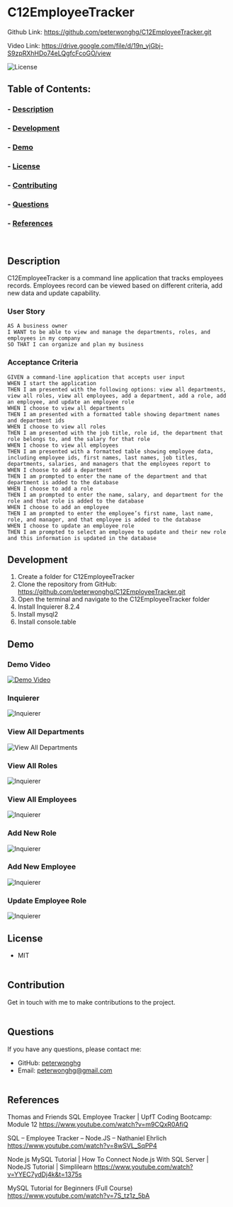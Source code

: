 # C12EmployeeTracker

Github Link: https://github.com/peterwonghg/C12EmployeeTracker.git

Video Link: https://drive.google.com/file/d/19n_vjGbj-S9zpRXhHDo74eLQgfcFcoGO/view


![License](https://img.shields.io/badge/License-MIT-blue.svg)

## Table of Contents:
### - [Description](#description)
### - [Development](#development)
### - [Demo](#demo)
### - [License](#license)
### - [Contributing](#contributing)
### - [Questions](#questions)
### - [References](#references)
<br>

## Description

C12EmployeeTracker is a command line application that tracks employees records.  Employees record can be viewed based on different criteria, add new data and update capability.

### User Story

```
AS A business owner
I WANT to be able to view and manage the departments, roles, and employees in my company
SO THAT I can organize and plan my business
```


### Acceptance Criteria

```
GIVEN a command-line application that accepts user input
WHEN I start the application
THEN I am presented with the following options: view all departments, view all roles, view all employees, add a department, add a role, add an employee, and update an employee role
WHEN I choose to view all departments
THEN I am presented with a formatted table showing department names and department ids
WHEN I choose to view all roles
THEN I am presented with the job title, role id, the department that role belongs to, and the salary for that role
WHEN I choose to view all employees
THEN I am presented with a formatted table showing employee data, including employee ids, first names, last names, job titles, departments, salaries, and managers that the employees report to
WHEN I choose to add a department
THEN I am prompted to enter the name of the department and that department is added to the database
WHEN I choose to add a role
THEN I am prompted to enter the name, salary, and department for the role and that role is added to the database
WHEN I choose to add an employee
THEN I am prompted to enter the employee’s first name, last name, role, and manager, and that employee is added to the database
WHEN I choose to update an employee role
THEN I am prompted to select an employee to update and their new role and this information is updated in the database 
```

## Development
1. Create a folder for C12EmployeeTracker
2. Clone the repository from GitHub: https://github.com/peterwonghg/C12EmployeeTracker.git
3. Open the terminal and navigate to the C12EmployeeTracker folder
4. Install Inquierer 8.2.4
5. Install mysql2
6. Install console.table


## Demo

### Demo Video
[![Demo Video](./assets/play.png)](https://drive.google.com/file/d/19n_vjGbj-S9zpRXhHDo74eLQgfcFcoGO/view)

### Inquierer
![Inquierer](./assets/01-Intro.png)

### View All Departments
![View All Departments](./assets/02-View-All-Departments.png)

### View All Roles
![Inquierer](./assets/03-View-All-Roles.png)

### View All Employees
![Inquierer](./assets/04-View-All-Employees.png)

### Add New Role
![Inquierer](./assets/05-Add-New-Role.png)

### Add New Employee
![Inquierer](./assets/06-Add-New-Employee.png)

### Update Employee Role
![Inquierer](./assets/07-Update-Employee-Role.png)


## License
- MIT
<br><br>

## Contribution
Get in touch with me to make contributions to the project.
<br><br>

## Questions
If you have any questions, please contact me:
- GitHub: [peterwonghg](https://github.com/peterwonghg)
- Email: peterwonghg@gmail.com
<br><br>

## References
Thomas and Friends SQL Employee Tracker | UpfT Coding Bootcamp: Module 12
https://www.youtube.com/watch?v=m9CQxR0AfiQ

SQL – Employee Tracker – Node.JS – Nathaniel Ehrlich
https://www.youtube.com/watch?v=8wSVL_SqPP4


Node.js MySQL Tutorial | How To Connect Node.js With SQL Server | NodeJS Tutorial | Simplilearn
https://www.youtube.com/watch?v=YYEC7ydDj4k&t=1375s

MySQL Tutorial for Beginners (Full Course)
https://www.youtube.com/watch?v=7S_tz1z_5bA

